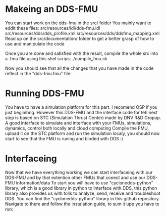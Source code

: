 # Makeing an DDS-FMU
You can start work on the dds-fmu in the src/ folder
You mainly want to eddit these files:
    src/resources/idl/dds-fmu.idl
    src/resources/dds/dds_profile.xml
    src/resources/dds/ddsfmu_mapping.xml
Read up on the src/documentation/ folder to get a better grasp of how to use and manipulate the code

Once you are done and satisfied with the result, compile the whole src into a .fmu file using this shel scrips:
./compile_fmu.sh

Now you should see that all the changes that you have made in the code reflect in the "dds-fmu.fmu" file



# Running DDS-FMU
You have to have a simulation platform for this part. I recomend OSP if you just beginibng. However this DDS-FMU and the interface code for teh next step is based on STC (Simulation Thrust Center) made by DNV R&D Gropup. A good interface to simulate and interface with your FMUs, simulations, dynamics, control both locally and cloud computing
Compile the FMU, upload it on the STC platform and run the simulation localy, you should now start to see that the FMU is runing and binded with DDS :)


# Interfaceing 
Now that we have everything working we can start interfaceing with our DDS-FMU and by that extention other FMUs that conect and use our DDS-FMU information/data
To start you will have to use "cyclonedds-python" library, which is a good library in python to interface with DDS, this python library also provides us with tolls to analyze, send, receive and troubleshoot DDS. You can find the "cyclonedds-python" library in this github repository. Navigate to there and follow the instalation guide, to sum it upp you have to run:


